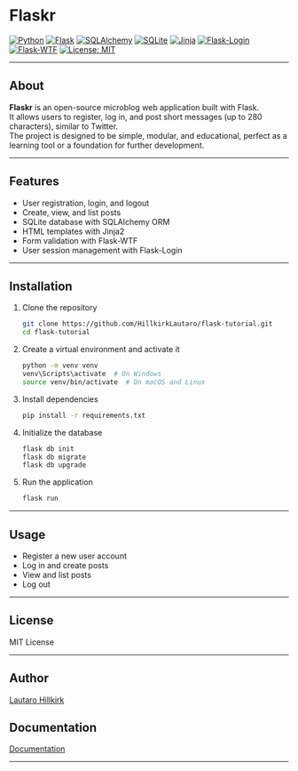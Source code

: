# Flaskr

[![Python](https://img.shields.io/badge/Python-3.10+-blue?logo=python&logoColor=white)](https://www.python.org/)
[![Flask](https://img.shields.io/badge/Flask-2.x-black?logo=flask&logoColor=white)](https://flask.palletsprojects.com/)
[![SQLAlchemy](https://img.shields.io/badge/SQLAlchemy-1.4-green?logo=sqlalchemy&logoColor=white)](https://www.sqlalchemy.org/)
[![SQLite](https://img.shields.io/badge/SQLite-3.39-lightgrey?logo=sqlite&logoColor=blue)](https://www.sqlite.org/index.html)
[![Jinja](https://img.shields.io/badge/Jinja2-Red?logo=jinja&logoColor=white)](https://jinja.palletsprojects.com/)
[![Flask-Login](https://img.shields.io/badge/Flask--Login-Blue?logo=python&logoColor=white)](https://flask-login.readthedocs.io/en/latest/)
[![Flask-WTF](https://img.shields.io/badge/Flask--WTF-Orange?logo=python&logoColor=white)](https://flask-wtf.readthedocs.io/en/stable/)
[![License: MIT](https://img.shields.io/badge/License-MIT-green.svg)](https://opensource.org/licenses/MIT)

---

## About

**Flaskr** is an open-source microblog web application built with Flask.  
It allows users to register, log in, and post short messages (up to 280 characters), similar to Twitter.  
The project is designed to be simple, modular, and educational, perfect as a learning tool or a foundation for further development.

---

## Features

- User registration, login, and logout  
- Create, view, and list posts  
- SQLite database with SQLAlchemy ORM  
- HTML templates with Jinja2  
- Form validation with Flask-WTF  
- User session management with Flask-Login  

---

## Installation

1. Clone the repository  
   ```bash
   git clone https://github.com/HillkirkLautaro/flask-tutorial.git
   cd flask-tutorial

2. Create a virtual environment and activate it  
   ```bash
   python -m venv venv
   venv\Scripts\activate  # On Windows
   source venv/bin/activate  # On macOS and Linux

3. Install dependencies  
   ```bash
   pip install -r requirements.txt

4. Initialize the database  
   ```bash
   flask db init
   flask db migrate
   flask db upgrade

5. Run the application  
   ```bash
   flask run

---

## Usage

- Register a new user account  
- Log in and create posts  
- View and list posts  
- Log out

---

## License

MIT License

---

## Author

[Lautaro Hillkirk](https://www.linkedin.com/in/lautaro-hillkirk)

## Documentation

[Documentation](https://docs.google.com/document/d/1cUACB4fodTx8NRdUF3NGW8TbXivWZn6bVH6xnfBgGtg/edit?tab=t.0)

---
